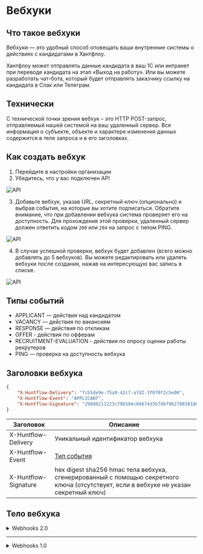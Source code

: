 # Вебхуки

## Что такое вебхуки
Вебхуки — это удобный способ оповещать ваши внутренние системы о действиях с кандидатами в Хантфлоу.

Хантфлоу может отправлять данные кандидата в ваш 1С или интранет при переводе кандидата на этап «Выход на работу». Или вы можете разработать чат-бота, который будет отправлять заказчику ссылку на кандидата в Слак или Телеграм.

## Технически
С технической точки зрения вебхук – это HTTP POST-запрос, отправляемый нашей системой на ваш удаленный сервер. Вся информация о субъекте, объекте и характере изменения данных содержится в теле запроса и в его заголовках.

## Как создать вебхук
1. Перейдите в настройки организации
2. Убедитесь, что у вас подключен API

![API](img/screenshot_01.png)

3. Добавьте вебхук, указав URL, секретный ключ (опционально) и выбрав события,
на которые вы хотите подписаться. Обратите внимание, что при добавлении вебхука
система проверяет его на доступность. Для прохождения этой проверки, удаленный
сервер должен ответить кодом `200` или `204` на запрос с типом PING.

![API](img/screenshot_02.png)

4. В случае успешной проверки, вебхук будет добавлен (всего можно добавлять до 5 вебхуков).
Вы можете редактировать или удалять вебхуки после создания, нажав на интересующую
вас запись в списке.

![API](img/screenshot_03.png)


<a name="event-types"></a>

## Типы событий
 - APPLICANT — действия над кандидатом
 - VACANCY — действия по вакансиям
 - RESPONSE — действия по откликам
 - OFFER - действия по офферам
 - RECRUITMENT-EVALUATION - действия по опросу оценки работы рекрутеров
 - PING — проверка на доступность вебхука


## Заголовки вебхука
 ```json
 {
     "X-Huntflow-Delivery": "fcb5de9e-75a9-42c7-a7d2-3f070f2c5e00",
     "X-Huntflow-Event": "APPLICANT",
     "X-Huntflow-Signature": "298d0211223cf9b504c04674d3b7dbf9627803818098fdf3cec6f50cabb15b76"
 }
 ```

 | Заголовок | Описание |
 | --------- | -------- |
 | X-Huntflow-Delivery | Уникальный идентификатор вебхука |
 | X-Huntflow-Event | [Тип события](#event-types) |
 | X-Huntflow-Signature | hex digest sha256 hmac тела вебхука, сгенерированный с помощью секретного ключа (отсутствует, если в вебхуке не указан секретный ключ) |


## Тело вебхука


<details>
<summary>Webhooks 2.0</summary>
 
Основное изменение данной версии заключается в том, что вебхуки приходят не только при возникновении событий, но и их изменении. Например, при создании встречи в календаре будет отправлен вебхук с информацией о встрече. Однако, если время в событии изменится, то в версии 1.0 событие об изменении не будет отправлено (в отличие от версии 2.0).
 
### Основные поля в теле вебхука

 - `changes` — Содержит список измененных полей и их предыдущие значения. На текущий момент функционал реализован для вебхуков типа `APPLICANT`. Внешняя система должна учитывать, что изменения могут приходить и по другим типам вебхуков.

 - `event` – Основная информация о событии. Подробно описана ниже для каждого типа вебхуков.

 - `meta` – Общая информация о вебхуке:

     - `account` – Объект с данными об организации

         - `id` (тип `number`) – идентификатор организации

         - `name` (тип `str`) – название организации

         - `nick` (тип `str`) – псевдоним организации

     - `author` – Объект с данными об авторе действия

         - `id` (тип `number`) – идентификатор автора

         - `email` (тип `str`) – почта автора

         - `name` (тип `str`) – имя автора

         - `meta` (тип `object`) – дополнительные данные автора
 
     - `event_id` (тип `str`) - уникальный идентификатор события (вебхука)
 
     - `event_type` (тип `str`) – тип события, вызвавший отправку вебхука

     - `retry` (тип `number`) – количество повторных попыток отправки вебхука. На данный момент всегда `0` (переотправка вебхуков не производится, но планируется к реализации).

     - `version` (тип `str`) – версия схемы вебхука (например, `2.0`)

     - `webhook_action` (тип `str`) – тип действия, вызвавшего вебхук (добавление – `ADD`, изменение – `EDIT`, удаление – `DELETE`). `EDIT`, на данный момент, используется только в вебхуках типа `APPLICANT`.
 
### Пример

Представим, что мы настроили вебхук на тип событий `APPLICANT`. 
Пользователь пишет комментарий по кандидату и в результате приходит вебхук:

```json
{
  "changes": {},
  "event": {
    "applicant_log": {
      "id": 860,
      "type": "COMMENT",
      "comment": "Хороший кандидат",
      ...      
    },
    "applicant": {
      ...
    }
  },
  "meta": {
    "event_id": "15", 
    "event_type": "APPLICANT",    
    "version": "2.0",
    "retry": 0,
    "webhook_action": "ADD",
    ...
  }
}
``` 

Была создана новая сущность (запись по кандидату c идентификатором `860`), поэтому `webhook_action` равен `ADD`.

Теперь пользователь решил отредактировать комментарий, что вызовет следующий вебхук:

```json
{
  "changes": {
    "applicant_log": {
      "comment": {
        "from": "Хороший кандидат"
      }
    }
  },
  "event": {
    "applicant_log": {
      "id": 860,
      "type": "COMMENT",
      "comment": "Хороший кандидат, нужно звать на собеседование",
      ...
    },
    "applicant": {
      ...
    }
  },
  "meta": {
    "event_id": "16", 
    "event_type": "APPLICANT",    
    "version": "2.0",
    "retry": 0,
    "webhook_action": "EDIT",
    ...
  }
}
```

Была изменена сущность (запись по кандидату c идентификатором `860`), поэтому `webhook_action` равен `EDIT`, а в `changes` описано какие поля изменились и их предыдущие значения.

Далее пользователь передумал и решил удалить свой комментарий, что вызовет следующий вебхук:

```json
{
  "changes": {},
  "event": {
    "applicant_log": {
      "id": 860,
      "type": "COMMENT",      
      "comment": "Хороший кандидат, нужно звать на собеседование",
      ...
    },
    "applicant": {
      ...
    }
  },
  "meta": {
    "event_id": "17", 
    "event_type": "APPLICANT",    
    "version": "2.0",
    "retry": 0,
    "webhook_action": "DELETE",
    ...
  }
}
```

Сущность (комментарий по кандидату с идентификатором `860`) была удалена, поэтому `webhook_action` равен `DELETE`.
 
 
### Типы событий
  
<details>
 
<summary>APPLICANT</summary>
 
 ```json
 {
   "changes": {},
   "event": {
     "applicant": {
       "birthday": null,
       "company": null,
       "email": null,
       "first_name": "test_name",
       "last_name": "test",
       "middle_name": null,
       "money": null,
       "pd_agreement": null,
       "phone": null,
       "photo": null,
       "position": null,
       "questionary": "2021-10-05T10:49:22+03:00",
       "skype": null,
       "social": [
         {
           "id": 1,
           "social_type": "TELEGRAM",
           "value": "some_tg",
           "verification_date": null,
           "verified": false
         }
       ],
       "values": {
         "_reason": {
           "reason": "Замена",
           "reason_replacement": "sdG345"
         },
         "category": {
           "foreign": "2",
           "id": 3219,
           "meta": {
             "show": true
           },
           "name": "Руководитель"
         },
         "category_1": "sdgsg",
         "category_2": "sdgsdg",
         "category_3": "sdgsdg",
         "multi": [
           {
             "foreign": "3",
             "id": 3220,
             "meta": {
               "show": false
             },
             "name": "Специалист"
           },
           {
             "foreign": "4",
             "id": 3221,
             "meta": {
               "show": false
             },
             "name": "Рабочий персонал"
           }
         ],
         "multi_1": "dfgsd",
         "multi_2": "sdfgsdfg",
         "multi_3": "dsfgii"
       }
     },
     "applicant_log": {
       "calendar_event": {
         "all_day": false,
         "attendees": [
           {
             "contact_id": 1,
             "displayName": "tst_name",
             "email": "tst@example.com",
             "member": 13,
             "name": "tst_name",
             "order": 1,
             "resource": false,
             "responseStatus": "needsAction"
           }
         ],
         "created": "2021-10-05T06:00:21+03:00",
         "creator": {
           "displayName": null,
           "email": "tst@example.com",
           "self": true
         },
         "description": "fgd",
         "end": "2021-10-05T13:00:19+03:00",
         "etag": "1633413621888",
         "event_type": "interview",
         "foreign": "20211005T060021_HF_12_9_true",
         "id": 2,
         "interview_type": 45,
         "location": null,
         "name": "Интервью: test test_name – fdg",
         "recurrence": [],
         "reminders": [
           {
             "method": "popup",
             "minutes": 15
           }
         ],
         "start": "2021-10-05T12:00:19+03:00",
         "state": "SENT",
         "status": "confirmed",
         "timezone": "Europe/Moscow",
         "transparency": "busy",
         "conference": {
           "id": 67,
           "topic": "Interview: Иванов Иван – Тестировщик",
           "auth_type": "ZOOM",
           "created": "2021-12-23T15:52:59+03:00",
           "changed": "2021-12-23T15:53:04+03:00",
           "start_time": "2021-12-23T16:00:55+03:00",
           "end_time": "2021-12-23T17:00:55+03:00",
           "timezone": "Europe/Moscow",
           "link": "https://zoom.us/j/123456789?pwd=VmtRL3qwedfqwedffqsdfqwefr",
           "access_code": "Hdeees6e",
           "state": "waiting",
           "foreign": "123456789"
         }
       },
       "comment": null,
       "created": "2021-10-05T11:00:21+03:00",
       "employment_date": "2021-10-05",
       "files": [],
       "id": 37,
       "rejection_reason": null,
       "removed": null,
       "source": null,
       "status": null,
       "survey_answer_of_type_a": null,
       "type": "COMMENT",
       "vacancy": {
         "account_division": null,
         "account_region": null,
         "applicants_to_hire": 1,
         "company": "jkl",
         "created": "2021-10-05",
         "deadline": null,
         "fill_quotas": [
           {
             "applicants_to_hire": 1,
             "closed": null,
             "created": "2021-10-05 10:49:22",
             "deadline": null,
             "id": 9,
             "vacancy_request": null
           }
         ],
         "frame_id": 9,
         "hidden": false,
         "id": 9,
         "money": "325",
         "multiple": false,
         "parent": null,
         "position": "fdg",
         "priority": 0,
         "state": "OPEN",
         "values": {}
       },
       "vacancy_group_action": null
     },
     "applicant_tags": [
       {
         "id": 1,
         "name": "Blacklist",
         "color": "000000"
       }
     ]
   },
   "meta": {
     "account": {
       "id": 14,
       "name": "tst",
       "nick": "tsthr"
     },
     "author": {
       "email": "tst@example.com",
       "meta": {},
       "id": 13,
       "name": "tst_name"
     },
     "event_type": "APPLICANT",
     "payload_id": 8,
     "retry": 0,
     "version": "2.0",
     "webhook_action": "ADD"
   }
 }
 ```
 
 
 #### Кандидат (applicant)
 
| Имя | Тип | Описание |
| --- | -------- | --------- |
| id | number | Идентификатор кандидата |
| birthday | datetime | Дата рождения |
| company | number | Последняя компания, в которой работал кандидат |
| email|string|Электронная почта|
| first_name|string|Имя|
| last_name|string|Фамилия|
| middle_name|string|Отчество|
| money|string|Желаемая зарплата|
| pd_agreement|object|Соглашение об обработке персональных данных|
| phone|string|Контактный телефон|
| photo|object|Фотография кандидата|
| questionary|datetime|Дата заполнения\изменения дополнительной информации|
| skype|string|Ник в скайпе|
| social|object|Социальные сети кандидата|
| values|object|Дополнительные поля кандидата|
 
 #### Соглашение об обработке персональных данных (applicant.pd_agreement)
 
| Имя | Тип|Описание|
| --- | -------- | --------- |
| state|string|Согласие\несогласие кандидата|
| decision_date|datetime|Дата ответа|
 
 #### Фото (applicant.photo)
 
| Имя |Тип|Описание|
| --- | -------- | --------- |
|id|number|Идентификатор файла|
|content_type|string|MIME тип|
|name|string|Имя файла|
|url|string|Ссылка на фотографию кандидата|

 #### Социальные сети (applicant.social)
 
|Имя|Тип|Описание|
| --- | -------- | --------- |
|id|number|Идентификатор|
|social_type|string|Тип социальной сети|
|verification_date|datetime|Дата последней верификации|
|verified|bool|Аккаунт верифицирован (существует)|
 
 #### Список меток/тегов кандидата (applicant_tags)
 
| Имя | Тип | Описание |
| --- | -------- | --------- |
| id | number | Идентификатор метки |
| name | string | Название метки |
| color | string | Цвет метки |
 
 #### Лог кандидата (applicant_log)
 
|Имя|Тип|Описание|
| --- | -------- | --------- |
|id|number|Идентификатор лога|
|type|string|Тип лога|
|calendar_event|object|Встреча в календаре|
|comment|string|Комментарий|
|created|datetime|Дата создания лога|
|employment_date|date|Дата найма|
|files|list[objects]|Cписок файлов, прикрепленных к логу|
|status|object|Статус кандидата на вакансии|
|rejection_reason|object|Причина отказа|
|removed|datetime|Дата удаления записи|
|source|string|Источник кадидата|
|survey_answer_of_type_a|object|Форма оценки кандидата по вакансии|
|vacancy|object|Данные вакансии. см. вебхук VACANCY|
 
 #### Файл (applicant_log.files[file])
 
|Имя|Тип|Описание|
|--------|--------|--------|
|id|number|Идентификатор файла|
|content_type|string|MIME тип|
|name|string|Имя файла|
|url|string|Ссылка на файл кандидата|
 
 #### Форма оценки кандидата по вакансии (applicant_log.survey_answer_of_type_a)
 
 |Имя|Тип|Описание|
|--------|--------|--------|
|id|number|Идентификатор записи|
|respondent|object|Респондент|
|survey|object|Опрос|
|created|datetime|Дата создания опросника|
|upadted|datetime|Дата изменения опросника|
|values|object|Результаты опроса (имя поля - ответ)|
 
 #### Респондент (applicant_log.survey_answer_of_type_a.respondent)
 
 |Имя|Тип|Описание|
|--------|--------|--------|
|account_id|number|Идентификатор аккаунта|
|custom_id|number|name|
|string|Имя респондента|email|
|string|Почта респондента|
 
 #### Опрос (applicant_log.survey_answer_of_type_a.survey)
 
 |Имя|Тип|Описание|
|--------|--------|--------|
|id|number|Идентификатор опроса|
|name|string|Название формы опроса|
|type|string|Тип опроса (type_a \ type_r)|
|created|datetime|Дата создания опроса|
|updated|datetime|Дата изменения опроса|
|active|bool|Активен ли опрос|
 
 #### Причина отказа (applicant_log.rejection_reason)
 
 |Имя|Тип|Описание|
|--------|--------|--------|
|id|number|Идентификатор записи|
|name|string|Причина отказа|
 
 #### Статус (applicant_log.status)
 
 |Имя|Тип|Описание|
|--------|--------|--------|
|id|number|Идентификатор записи|
|name|string|Статус|
 
 #### Назначенная встреча в календаре (applicant_log.calendar_event)
 |Имя|Тип|Описание|
|--------|--------|--------|
|id|number|Идентификатор события|
|name|string|Название события|
|description|string|Описание события|
|status|string|Статус события|
|event_type|string|Тип события|
|start|datetime|Дата и время начала события|
|end|datetime|Дата и время окончания события|
|timezone|string|Название часового пояса события|
|attendees|list|Участники события|
|created|datetime|Дата и время создания события|
|creator.displayName|string|Имя создателя события|
|creator.email|string|Email создателя события|
|creator.self|boolean|Флаг указывающий на то, что вы создатель события|
|reminders|list|Список напоминаний|
|reminders.method|string|Способ напоминания|
|reminders.minutes|number|За сколько минут до начала события сработает напоминание|
|all_day|boolean|Флаг указывающий на то, что событие запланировано на весь день|
|foreign|string|Внешний уникальный идентификатор события|
|recurrence|list|Список повторений RFC 5545|
|etag|string|ETag события|
|location|string|Географическое местоположение события|
|transparency|string||
|conference|object|Конференция в Zoom|
 
#### Участники встречи, назначенной в календаре (applicant_log.calendar_event.attendees) 
 
 |Имя|Тип|Описание|
|--------|--------|--------|
|displayName|string|Имя участника события|
|email|string|Email участника события|
|responseStatus|string|Статус участника события|
|contact_id|number|member|
|number|order|number|
|resource|bool||

 #### Конференция в календаре (applicant_log.calendar_event.conference)
 |Имя|Тип|Описание|
|--------|--------|--------|
|id|number|Идентификатор конференции|
|topic|string|Название конференции|
|auth_type|string|Тип авторизации|
|state|string|Статус конференции|
|start_time|datetime|Дата и время начала конференции|
|end_time|datetime|Дата и время окончания конференции|
|timezone|string|Название часового пояса|
|created|datetime|Дата и время создания конференции|
|changed|datetime|Дата и время изменения конференции|
|foreign|string|Внешний уникальный идентификатор конференции|
|link|string|Ссылка на конференцию|
|access_code|string|Код доступа|
 
<a name="action-types"></a>

##### Типы действий над кандидатом

| Тип | Описание |
| --- | -------- |
| ADD | Добавление кандидата в базу |
| VACANCY-ADD | Добавление кандидата на вакансию |
| STATUS | Изменение этапа подбора кандидата |
| COMMENT | Комментарий по кандидату |
| REMOVED | Кандидат удален |
| DOUBLE | Объединение дубликатов |
| AGREEMENT | Действие с согласием на хранение Персональных Данных |

<a name="event-status"></a>

##### Статусы событий календаря

| Тип | Описание |
| --- | -------- |
| confirmed | Подтверждение
| tentative | Предварительное подтверждение
| cancelled | Отказ
| needsAction | Без ответа

<a name="event-type"></a>

##### Типы событий календаря

| Тип | Описание |
| --- | -------- |
| interview | Интервью
| other | Другое

<a name="event-reminder-method"></a>

##### Способы напоминаний

| Тип | Описание |
| --- | -------- |
| popup | Всплывающее окно
| email | На адрес электронной почты

<a name="event-transparency"></a>

##### Типы доступности

| Тип | Описание |
| --- | -------- |
| busy | Занят
| free | Свободен


<a name="pd-agreement-state"></a>

##### Состояния согласия на хранение Персональных Данных

| Тип | Описание |
| --- | -------- |
| not_sent | запрос не отправлялся
| sent | запрос отправлен, но ответ не получен
| accepted | получено согласие на хранение
| declined | получен отказ на хранение

</details>

<details>
<summary>VACANCY</summary>
 
 ```json
{
    "changes": {},
    "event": {
        "vacancy": {
            "account_division": null,
            "account_region": null,
            "applicants_to_hire": 1,
            "body": null,
            "company": "jkl",
            "conditions": null,
            "created": "2021-10-05",
            "deadline": null,
            "fill_quotas": [
                {
                    "applicants_to_hire": 1,
                    "closed": null,
                    "created": "2021-10-05T10:49:22+03:00",
                    "deadline": null,
                    "id": 9,
                    "vacancy_request": null
                }
            ],
            "frame_id": 9,
            "hidden": false,
            "id": 9,
            "money": "325",
            "multiple": false,
            "parent": null,
            "position": "fdg",
            "priority": 0,
            "requirements": null,
            "state": "OPEN",
            "values": {}
        },
        "vacancy_log": {
            "created": "2021-10-05T10:49:22+03:00",
            "id": 27,
            "state": "JOIN"
        }
    },
    "meta": {
        "account": {
            "id": 14,
            "name": "tst",
            "nick": "tsthr"
        },
        "author": {
            "id": 13,
            "name": "tst_name",
            "email": "tst@example.com",
            "meta": {}
        },
        "event_type": "VACANCY",
        "retry": 0,
        "version": "2.0",
        "webhook_action": "ADD"
    }
}
 ```
 
 #### Лог вакансии (vacancy_log)
 
| Имя | Тип | Описание |
| --- | -------- | --------- |
| id | number | Идентификатор действия |
| created | datetime | Дата и время создания события |
| type | string | Тип действия |
  
 #### Вакансия (vacancy)
 
| Имя | Тип | Описание |
| --- | -------- | --------- |
| id | number | Идентификатор вакансии |
| position | string | Название вакансии (должности) |
| company | string | Отдел, подразделение (null, если подключены подразделения) |
| money | string | Зарплата |
| state | number | Статус вакансии |
| hidden | bool | Скрыта ли вакансия от коллег |
| priority | number | Приоритет вакансии (может быть или 0 (обычный), или 1 (высокий)) |
| deadline | date | Дата дедлайна по вакансии |
| account_division | object | Подразделение (если подразделения подключены) |
| account_region | object | Регион |
| body | string | Обязанности в формате HTML |
| requirements | string | Требования в формате HTML |
| conditions | string | Условия в формате HTML |
| created | datetime | Дата и время создания вакансии |
| values | object | Дополнительные поля вакансии |
| frame_id | number | Идентификатор текущего фрейма вакансии |
| fill_quotas | list | Список квот вакансии |
| applicants_to_hire | number | Количество кандидатов к найму |
 
  #### Подразделения (vacancy.account_division)
 
| Имя | Тип | Описание |
| --- | -------- | --------- |
| id | number | Идентификатор подразделения |
| name | string | Название подразделения |
 
   #### Регион (vacancy.account_region)
 
| Имя | Тип | Описание |
| --- | -------- | --------- |
| id | number | Идентификатор региона |
| name | string | Название региона |
   
  #### Квоты (vacancy.fill_quotas)
 
| Имя | Тип | Описание |
| --- | -------- | --------- |
| id | number | Идентификатор квоты |
| applicants_to_hire | number | Количество кандидатов к найму |
| created | datetime | Дата создания квоты |
| closed | datetime | Дата закрытия квоты |
| deadline | date | Дата дедлайна квоты |
| vacancy_request | number | Идентификатор запроса на создание вакансии |
 
 
   #### Типы действий по вакансиям 
 
| Тип  | Описание |
| ---  | --------- |
| CREATED  | Вакансия создана |
| OPEN  | Вакансия открыта / переоткрыта |
| CLOSED  | Вакансия закрыта |
| HOLD  | Работа по вакансии приостановлена |
| RESUME  | Работа по вакансии возобновлена (после приостановки) |
| EDIT  | Вакансия отредактирована |
| JOIN  | Пользователь присоединился к работе по вакансии (к событию будет добавлено поле user) |
| LEAVE  | Пользователь перестал работать по вакансии (к событию будет добавлено поле user) |
 </details>
 
 <details>
  <summary> VACANCY_REQUEST </summary>
  
  ```json
{
    "changes": {},
    "event": {
        "vacancy_request": {
            "account_vacancy_request": 16,
            "created": "2021-10-05T10:50:16+03:00",
            "id": 6,
            "position": "ret",
            "values": {
                "body": "<p>body</p>",
                "comment": "comment",
                "company": "test_company",
                "money": "3000000000",
                "position": "test_position",
                "requirements": "<p>test_requirements</p>"
            }
        },
        "vacancy_request_log": {
            "action": "CREATE",
            "created": "2021-10-05T10:50:16+03:00",
            "id": 6
        }
    },
    "meta": {
        "account": {
            "id": 14,
            "name": "tst",
            "nick": "tsthr"
        },
        "author": {
            "id": 13,
            "name": "tst_name"
        },
        "event_type": "VACANCY-REQUEST",
        "retry": 0,
        "version": "2.0",
        "webhook_action": "ADD"
    }
}
  ```
  
  #### Заявка на вакансию (vacancy_request)
  
|Имя|Тип|Описание|
|--------|--------|--------|
|id|number|Идентификатор заявки|
|position|string|Название вакансии|
|created|datetime|Дата создания заявки|
|account_vacancy_request|number||
|values|object|Поля заявки|
  
  #### Лог заявки на вакансию (vacancy_request_log)
  
  |Имя|Тип|Описание|
|--------|--------|--------|
|action|string|Действие|
|created|datetime|Дата создания лога|
|id|number|Идентификатор записи|
  
  </details>
 
  
 <details>
  <summary> RESPONSE </summary>
  
  ```json
{
    "changes": {},
    "event": {
        "applicant_external_response": {
            "created": "2021-10-05T11:37:30+03:00",
            "data": {
                "body": "lorem ipsum body for 23"
            },
            "foreign": "external-9-23",
            "id": 179,
            "resume": null,
            "state": null,
            "updated": "2018-12-20T23:00:00+03:00"
        },
        "vacancy_external": {
            "account_vacancy_external": {
                "account_source": {
                    "foreign": null,
                    "id": 361,
                    "name": "mocked",
                    "type": "user"
                },
                "auth_type": "NATIVE",
                "id": 73,
                "name": "Mocked Site"
            },
            "created": "2021-10-05T11:37:25+03:00",
            "data": "comment",
            "foreign": "1633415845",
            "id": 9,
            "state": "PUBLISHED",
            "vacancy": {
                "account_division": null,
                "account_region": null,
                "applicants_to_hire": 1,
                "company": "company",
                "created": "2021-10-05",
                "deadline": null,
                "fill_quotas": [
                    {
                        "applicants_to_hire": 1,
                        "closed": null,
                        "created": "2021-10-05 10:23:10",
                        "deadline": null,
                        "id": 6,
                        "vacancy_request": null
                    }
                ],
                "frame_id": 6,
                "hidden": false,
                "id": 6,
                "money": null,
                "multiple": false,
                "parent": null,
                "position": "test_position",
                "priority": 0,
                "state": "OPEN",
                "values": {}
            }
        }
    },
    "meta": {
        "account": {
            "id": 14,
            "name": "tst",
            "nick": "tsthr"
        },
        "event_type": "RESPONSE",
        "retry": 0,
        "version": "2.0",
        "webhook_action": "ADD"
    }
}
  ```
  
  #### Отклик на вакансию с внешнего карьерного сайта (applicant_external_response)
  
  |Имя|Тип|Описание|
|--------|--------|--------|
|id|number|Идентификатор отклика|
|foreign|string|Внешний идентификатор отклика|
|resume|object|Резюме кандидата|
|state|string|Состояние отклика|
|created|datetime|Дата создания отклика|
|updated|datetime|Дата обновления отклика|
  
  #### Вакансия на внешнем карьерном сайте (vacancy_external)
  
  |Имя|Тип|Описание|
|--------|--------|--------|
|id|number|Идентификатор внешней вакансии|
|foreign|string|Внешний идентификатор вакансии|
|data|string||
|account_vacancy_external|object||
|state|string|Состояние вакансии|
|vacancy|object|см. вебхук VACANCY|
  
  #### Настройки вакансии на внешнем сайте (vacancy_external.account_vacancy_external)
  
  |Имя|Тип|Описание|
|--------|--------|--------|
|auth_type|string|Тип авторизации|
|id|number|Идентификатор записи|
|name|string|Текстовое название|
|account_source|object|Описание источника|
  
  #### Источник на внешнем сайте (vacancy_external.account_vacancy_external.account_source)
  
  |Имя|Тип|Описание|
|--------|--------|--------|
|foreign|string|Внешний идентификатор источника|
|id|number|Идентификатор записи|
|name|string|Имя источника|
|type|tring|Тип источника (системный\пользовательский)|
  
  </details>
 
   
 <details>
  <summary> OFFER </summary>
  
  ```json
  {
      "changes": {},
      "event": {
          "applicant": {
              "birthday": null,
              "company": null,
              "email": null,
              "first_name": "test_first",
              "id": 10,
              "last_name": "test_last",
              "middle_name": "test_middle",
              "money": null,
              "pd_agreement": null,
              "phone": null,
              "photo": null,
              "position": null,
              "questionary": null,
              "skype": null,
              "social": [],
              "values": {}
          },
          "applicant_offer": {
              "account_applicant_offer_log": {
                  "id": 1,
                  "type": "ADD"
              },
              "applicant_offer_id": 12,
              "created": "2021-10-26T14:12:50+03:00",
              "id": 1,
              "values": {
                  "offer_text": "<p>new_offer</p>",
                  "position_name": "ghfgdh",
                  "whom_date": "26.10.2021",
                  "whom_name": "test_last test_first test_middle"
              }
          },
          "vacancy": {
              "account_division": null,
              "account_region": null,
              "applicants_to_hire": 1,
              "body": null,
              "company": null,
              "conditions": null,
              "created": "2021-10-26",
              "deadline": null,
              "fill_quotas": [
                  {
                      "applicants_to_hire": 1,
                      "closed": null,
                      "created": "2021-10-26 14:12:16",
                      "deadline": null,
                      "id": 4,
                      "vacancy_request": null
                  }
              ],
              "frame_id": 4,
              "hidden": false,
              "id": 4,
              "money": null,
              "multiple": false,
              "parent": null,
              "position": "test_posititon",
              "priority": 0,
              "requirements": null,
              "state": "OPEN",
              "values": {}
          }
      },
      "meta": {
          "account": {
              "id": 14,
              "name": "tst",
              "nick": "tsthr"
          },
          "author": {
              "email": "tst@example.com",
              "id": 13,
              "meta": {},
              "name": "tst_name"
          },
          "event_type": "OFFER",
          "retry": 0,
          "version": "2.0",
          "webhook_action": "ADD"
      }
  }

```
  
  #### Предложение(applicant_offer)
  
  |Имя|Тип|Описание|
|--------|--------|--------|
|account_applicant_offer_log|object|Лог предложения|
|applicant_offer_id|number|Идентификатор аккаунт предложения|
|created|datetime|Дата создания|
|id|number|Идентификатор предложения|
|values|object|Дополнительные поля предложения|
  
  #### Лог предложения о работе (applicant_offer.account_applicant_offer_log)
  
  |Имя|Тип|Описание|
 |--------|--------|--------|
 |id|number|Иденитфикатор лога|
 |type|string|Тип лога|
  
  </details>


 <details>
  <summary> RECRUITMENT-EVALUATION </summary>
  
  ```json
  {
    "changes": {},
    "event": {
      "recruitment_evaluation": {
        "id": 1,
        "account_survey": {
          "id": 15,
          "name": "Оценка найма",
          "schema": {
            "type": "object",
            "required": [
              "stars",
              "comment"
            ],
            "properties": {
              "stars": {
                "type": "number",
                "title": "Общее впечатление о подборе",
                "maximum": 10,
                "minimum": 1
              },
              "comment": {
                "type": "string",
                "title": "Комментарий",
                "minLength": 3,
                "isNotEmpty": true
              }
            },
            "additionalProperties": false
          }
        },
        "survey_answer_requests": [
          {
            "id": 1,
            "respondent": {
              "id": 1,
              "account_id": 1,
              "custom_id": null,
              "name": "test@example.com",
              "email": "test@example.com"
            },
            "created": "2022-05-19T14:15:37+03:00",
            "state": "SENT"
          }
        ],
        "survey_answer": {
          "id": 1,
          "respondent": {
            "id": 1,
            "account_id": 1,
            "custom_id": null,
            "name": "test@example.com",
            "email": "test@example.com"
          },
          "data": {
            "comment": "Отличная работа! "
          },
          "created": "2022-05-19T14:16:23+03:00",
          "updated": "2022-05-19T14:16:23+03:00"
        },
        "stars": 10,
        "applicant": {
          "id": 236,
          "photo": null,
          "first_name": "test_name",
          "last_name": "test",
          "middle_name": null,
          "birthday": null,
          "position": null,
          "company": null,
          "money": null,
          "phone": null,
          "email": null,
          "skype": null,
          "questionary": null,
          "values": {},
          "social": [
            {
              "id": 1,
              "social_type": "TELEGRAM",
              "value": "some_tg",
              "verification_date": null,
              "verified": false
            }
          ],
          "pd_agreement": null
        },
        "vacancy": {
          "id": 10,
          "applicants_to_hire": 1,
          "position": "QA",
          "company": null,
          "money": "1",
          "state": "OPEN",
          "hidden": false,
          "priority": 0,
          "deadline": null,
          "account_division": {
            "id": 2,
            "name": "Отдел контроля качества"
          },
          "account_region": {
            "id": 4,
            "name": "name"
          },
          "created": "2022-05-19",
          "multiple": false,
          "parent": null,
          "values": {
            "reason": "Новая позиция",
            "category": {
              "id": 1,
              "name": "Специалист",
              "foreign": "Специалист",
              "meta": {
                "deadline": 35
              }
            }
          },
          "fill_quotas": [
            {
              "id": 1,
              "applicants_to_hire": 1,
              "deadline": "2022-05-19",
              "vacancy_request": 9,
              "created": "2022-05-19T14:15:14+03:00",
              "closed": "2022-05-19T14:15:37+03:00"
            }
          ],
          "frame_id": 1
        }
      }
    },
    "meta": {
      "account": {
        "id": 11,
        "name": "Huntflow",
        "nick": "huntflow"
      },
      "author": {
        "id": 1,
        "email": "test@example.com",
        "name": "test@example.com",
        "meta": null
      },
      "event_type": "RECRUITMENT-EVALUATION",
      "version": "2.0",
      "retry": 0,
      "webhook_action": "ADD",
      "event_id": "3"
    }
  }

```

  #### Оценка найма (recruitment_evaluation)
  
  | Имя                    | Тип          | Описание                     |
|------------------------|--------------|------------------------------|
| id                     | number       | Идентификатор оценки найма   |
| account_survey         | object       | Опрос оценки найма           |
| survey_answer_requests | list[object] | Список запросов оценки найма |
| survey_answer          | object       | Ответ на запрос оценки найма |
| stars                  | number       | Уровень оценки               |
| applicant              | object       | см. вебхук APPLICANT         |
| vacancy                | object       | см. вебхук VACANCY           |
| created                | datetime     | Дата создания                |
  
  #### Опрос оценки найма (recruitment_evaluation.account_survey)
  
  | Имя                         | Тип          | Описание                          |
|-----------------------------|--------------|-----------------------------------|
| id                          | number       | Идентификатор опроса оценки найма |
| name                        | string       | Название опроса оценки найма      |
| schema                      | object       | Схема опроса оценки найма         |
| schema.required             | list[string] | Обязательные поля         |
| schema.properties           | object       | Описание полей схемы      |
| schema.additionalProperties | bool         | Дополнительные поля схемы |

  #### Запрос оценки найма (recruitment_evaluation.survey_answer_requests)
  
  | Имя        | Тип      | Описание                           |
|------------|----------|------------------------------------|
| id         | number   | Идентификатор запроса оценки найма |
| respondent | object   | Респондент                         |
| state      | string   | Состояние запроса оценки найма     |
| created    | datetime | Дата создания                      |

  #### Ответ на запрос оценки найма (recruitment_evaluation.survey_answer)
  
  | Имя          | Тип      | Описание                                    |
|--------------|----------|---------------------------------------------|
| id           | number   | Идентификатор ответа на запрос оценки найма |
| respondent   | object   | Респондент                                  |
| data.comment | string   | Комментарий                                 |
| created      | datetime | Дата создания                               |
| updated      | datetime | Дата обновления                             |

  #### Респондент (recruitment_evaluation.survey_answer_requests.respondent, recruitment_evaluation.survey_answer_requests.respondent)
  
  | Имя        | Тип      | Описание                                              |
|------------|----------|-------------------------------------------------------|
| id         | number   | Идентификатор респондента                             |
| account_id | number   | Идентификатор аккаунта респондента в Хантфлоу         |
| custom_id  | number   | Идентификатор аккаунта респондента во внешней системе |
| name       | string   | Имя респондента                                       |
| email      | string   | Email респондента                                     |

<a name="action-types"></a>

##### Состояния запроса оценки найма

| Тип      | Описание      |
|----------|---------------|
| SENT     | Отправлено    |
| NOT_SENT | Не отправлено |
| FAILED   | Неудача       |
  
  </details>
</details>

---

<details>
<summary>Webhooks 1.0</summary>

Данная версия вебхуков является устаревшей и ее поддержка закончится **1 июня 2022 года**.
Все новые вебхуки создаются с версией 2.0.
 
 ### Типы событий
<details>
<summary>APPLICANT</summary>

```json
{
    "event": {
        "id": 1,
        "type": "COMMENT",
        "applicant": {
                "id": 1,
                "first_name": "Иванов",
                "last_name": "Иван",
                "middle_name": "Иванович",
                "birthday": "1970-01-01",
                "photo": {
                    "id": 1307833,
                    "content_type": "image/png",
                    "name": "477233672.png",
                    "url": "https://store.huntflow.ru/uploads/named/4/8/5/485cc4914d214065784507b1275fc143.png/477233672.png?s=7hq2usgld1uqC9k5-AcwkA&e=1504005423"
                }
            },
        "vacancy": {
            "id": 1,
            "position": "Manufacturing Engineer",
            "company": "Tesla",
            "money": "$100k",
            "state": "OPEN",
            "hidden": false,
            "priority": 1,
            "deadline": null,
            "account_division": {
                "id": 1,
                "name": "name"
            },
            "account_region": {
                "id": 1,
                "name": "name"
            },
            "created": "2017-06-22T18:16:27+03:00"
        },
        "status": {
            "id": 3,
            "name": "Declined"
        },
        "rejection_reason": {
            "id": 4,
            "name": "Does not meet the qualifications"
        },
        "comment": null,
        "calendar_event": {
            "status": "confirmed",
            "attendees": [
                {
                    "displayName": "Zach Braff",
                    "responseStatus": "needsAction",
                    "email": "za@za.za"
                }
            ],
            "end": "2018-06-29T12:00:00+03:00",
            "event_type": "interview",
            "created": "2018-06-29T10:31:57+03:00",
            "description": "Ссылка на кандидата: http://127.0.0.1:8400/my/zazzaza#vacancy/48594/filter/workon/id/8224\n\n***\n\n",
            "creator": {"self": true, "displayName": "Zach Braff", "email": "za@za.za"},
            "reminders": [{"minutes": 15, "method": "popup"}],
            "all_day": false,
            "foreign": "20180629T103157_HF_8224_48594_true_165",
            "recurrence": [],
            "start": "2018-06-29T11:00:00+03:00",
            "etag": "1530258908289",
            "location": null,
            "transparency": "busy",
            "timezone": "Europe/Moscow",
            "name": "Интервью: Кораллов Михаил – Менеджер по продажам"
        },
        "created": "2017-08-22T18:16:27+03:00"
    },
    "agreement": {
        "state": "not_sent",
        "decision_date": null
    },
    "author": {
        "id": 4,
        "name": "Валентин Сергеев",
        "email": "sergeev@example.com"
    },
    "account": {
        "id": 6,
        "name": "San Carlos Recruitment"
    }
}
```

- a.b обозначает объект a с ключом b


|  Имя | Тип | Описание |
| --- | --- | -------- |
| event.id | number | Идентификатор действия |
| event.type | string | [Тип действия](#action-types) |
| event.applicant.id | number | Идентификатор кандидата |
| event.applicant.first_name | string | Имя кандидата |
| event.applicant.last_name | string | Фамилия кандидата |
| event.applicant.middle_name | string | Отчество кандидата |
| event.applicant.birthday | date | Дата рождения кандидата |
| event.applicant.photo.url | string | Ссылка на фотографию кандидата |
| event.vacancy.id | number | Идентификатор вакансии |
| event.vacancy.position | string | Название вакансии (должности) |
| event.vacancy.company | string | Отдел, подразделение (`null`, если подключены подразделения) |
| event.vacancy.money | string | Зарплата |
| event.vacancy.state | string | Статус вакансии |
| event.vacancy.hidden | bool | Скрыта ли вакансия от коллег |
| event.vacancy.priority | number | Приоритет вакансии (может быть или 0 (обычный), или 1 (высокий)) |
| event.vacancy.deadline | date | Дата дедлайна по вакансии |
| event.vacancy.account_division.id | number | Идентификатор подразделения (если подразделения подключены) |
| event.vacancy.account_division.name | string | Название подразделения (если подразделения подключены) |
| event.vacancy.account_region.id | number | Идентификатор региона (если регионы подключены) |
| event.vacancy.account_region.name | string | Название региона (если регионы подключены) |
| event.vacancy.created | datetime | Дата и время создания вакансии |
| event.status.id | number | Идентификатор этапа подбора |
| event.status.name | string | Название этапа подбора |
| event.rejection_reason.id | number | Идентификатор причины отказа |
| event.rejection_reason.name | string | Название причины отказа |
| event.comment | string | Текст комментария |
| event.calendar_event.id | number | Идентификатор события |
| event.calendar_event.name | string | Название события |
| event.calendar_event.description | string | Описание события |
| event.calendar_event.status | string | [Статус события](#event-status) |
| event.calendar_event.event_type | string | [Тип события](#event-type) |
| event.calendar_event.start | datetime | Дата и время начала события |
| event.calendar_event.end | datetime | Дата и время окончания события |
| event.calendar_event.timezone | string | Название часового пояса события |
| event.calendar_event.attendees | list | Участники события |
| event.calendar_event.attendees.displayName | string | Имя участника события |
| event.calendar_event.attendees.email | string | Email участника события |
| event.calendar_event.attendees.responseStatus | string | [Статус участника события](#event-status) |
| event.calendar_event.created | datetime | Дата и время создания события |
| event.calendar_event.creator.displayName | string | Имя создателя события |
| event.calendar_event.creator.email | string | Email создателя события |
| event.calendar_event.creator.self | boolean | Флаг указывающий на то, что вы создатель события |
| event.calendar_event.reminders | list | Список напоминаний |
| event.calendar_event.reminders.method | string | [Способ напоминания](#event-reminder-method) |
| event.calendar_event.reminders.minutes | number | За сколько минут до начала события сработает напоминание |
| event.calendar_event.all_day | boolean | Флаг указывающий на то, что событие запланировано на весь день |
| event.calendar_event.foreign | string | Внешний уникальный идентификатор события |
| event.calendar_event.recurrence | list | Список повторений [RFC 5545](https://tools.ietf.org/html/rfc5545) |
| event.calendar_event.etag | string | ETag события |
| event.calendar_event.location | string | Географическое местоположение события |
| event.calendar_event.transparency | string | [Доступность события](#event-transparency) |
| event.created | datetime	| Дата и время создания события |
| event.agreement.state | string | [Состояние согласия на хранение Персональных Данных](#pd-agreement-state). Возвращается, если включен модуль Персональных Данных |
| event.agreement.decision_date | datetime | Дата принятия решения по хранению Персональных Данных. Возвращается, если включен модуль Персональных Данных |
| author.id | number | Идентификатор автора действия |
| author.name | string | Имя автора действия |
| author.email | string | Email автора действия |
| account.id | number | Идентификатор организации |
| account.name | string | Название организации |

<a name="action-types"></a>

##### Типы действий над кандидатом

| Тип | Описание |
| --- | -------- |
| ADD | Добавление кандидата в базу |
| VACANCY-ADD | Добавление кандидата на вакансию |
| STATUS | Изменение этапа подбора кандидата |
| COMMENT | Комментарий по кандидату |
| REMOVED | Кандидат удален |
| DOUBLE | Объединение дубликатов |
| AGREEMENT | Действие с согласием на хранение Персональных Данных |

<a name="event-status"></a>

##### Статусы событий календаря

| Тип | Описание |
| --- | -------- |
| confirmed | Подтверждение
| tentative | Предварительное подтверждение
| cancelled | Отказ
| needsAction | Без ответа

<a name="event-type"></a>

##### Типы событий календаря

| Тип | Описание |
| --- | -------- |
| interview | Интервью
| other | Другое

<a name="event-reminder-method"></a>

##### Способы напоминаний

| Тип | Описание |
| --- | -------- |
| popup | Всплывающее окно
| email | На адрес электронной почты

<a name="event-transparency"></a>

##### Типы доступности

| Тип | Описание |
| --- | -------- |
| busy | Занят
| free | Свободен


<a name="pd-agreement-state"></a>

##### Состояния согласия на хранение Персональных Данных

| Тип | Описание |
| --- | -------- |
| not_sent | запрос не отправлялся
| sent | запрос отправлен, но ответ не получен
| accepted | получено согласие на хранение
| declined | получен отказ на хранение

</details>
 
<details>
<summary> VACANCY  </summary>

```json
{
    "event": {
        "vacancy": {
            "created": "2017-10-19",
            "money": null,
            "company": null,
            "priority": 0,
            "state": "OPEN",
            "deadline": null,
            "account_division": {
                "id": 1,
                "name": "name"
            },
            "account_region": {
                "id": 1,
                "name": "name"
            },
            "grade": {
                "foreign": "202301",
                "id": 7,
                "name": "1.2"
            },
            "position": "Разработчик интерфейсов",
            "body": "<p>Обязанности</p>",
            "requirements": "<p>Требования</p>",
            "conditions": "<p>Условия</p>",
            "hidden": false,
            "id": 28
        },
        "type": "EDIT",
        "id": 972,
        "created": "2018-01-11T09:54:15+03:00"
    },
    "account": {
          "id": 2,
          "name": "Хантфлоу"
    }
}
```

- a.b обозначает объект a с ключом b


|  Имя | Тип | Описание |
| --- | --- | -------- |
| event.id | number | Идентификатор действия |
| event.type | string | [Тип действия](#vacancy-action-types) |
| event.applicant.id | number | Идентификатор кандидата |
| event.applicant.first_name | string | Имя кандидата |
| event.applicant.last_name | string | Фамилия кандидата |
| event.applicant.middle_name | string | Отчество кандидата |
| event.applicant.birthday | date | Дата рождения кандидата |
| event.applicant.photo.url | string | Сссылка на фотографию кандидата |
| event.vacancy.id | number | Идентификатор вакансии |
| event.vacancy.position | string | Название вакансии (должности) |
| event.vacancy.company | string | Отдел, подразделение (`null`, если подключены подразделения) |
| event.vacancy.money | string | Зарплата |
| event.vacancy.state | string | Статус вакансии |
| event.vacancy.hidden | bool | Скрыта ли вакансия от коллег |
| event.vacancy.priority | number | Приоритет вакансии (может быть или 0 (обычный), или 1 (высокий)) |
| event.vacancy.deadline | date | Дата дедлайна по вакансии |
| event.vacancy.account_division.id | number | Идентификатор подразделения (если подразделения подключены) |
| event.vacancy.account_division.name | string | Название подразделения (если подразделения подключены) |
| event.vacancy.account_region.id | number | Идентификатор региона (если регионы подключены) |
| event.vacancy.account_region.name | string | Название региона (если регионы подключены) |
| event.vacancy.body | string | Обязанности в формате HTML |
| event.vacancy.requirements | string | Требования в формате HTML |
| event.vacancy.conditions | string | Условия в формате HTML |
| event.vacancy.grade | object | Пример внедренного дополнительного поля вакансии типа элемент справочника
| event.vacancy.grade.id | number | Идентификатор значения из справочника |
| event.vacancy.grade.name | string | Название значения из справочника |
| event.vacancy.grade.foreign | string | Идентификатор значения во внешней системе (может быть `null`) |
| event.vacancy.created | datetime | Дата и время создания вакансии |
| event.created | datetime	| Дата и время создания события |
| account.id | number | Идентификатор организации |
| account.name | string | Название организации |

<a name="vacancy-action-types"></a>

##### Типы действий по вакансиям

| Тип | Описание |
| --- | -------- |
| CREATED | Вакансия создана |
| OPEN | Вакансия открыта / переоткрыта |
| CLOSED | Вакансия закрыта |
| HOLD | Работа по вакансии приостановлена |
| RESUME | Работа по вакансии возобновлена (после приостановки) |
| EDIT | Вакансия отредактирована |
| JOIN | Пользователь присоединился к работе по вакансии (к событию будет добавлено поле `user`) |
| LEAVE | Пользователь перестал работать по вакансии (к событию будет добавлено поле `user`) |

</details>
<details>
<summary> RESPONSE  </summary>

```json
{
    "event": {
        "id": 723,
        "vacancy_external": {
            "id": 1,
            "vacancy": {
                "id": 3,
                "position": "Test vacancy"
            },
            "foreign": "1605530460",
            "data": "Test Vac",
            "state": "PUBLISHED",
            "account_vacancy_external": {
                "id": 34,
                "auth_type": "NATIVE",
                "name": "Mocked Site",
                "account_source": {
                    "id": 16,
                    "name": "Artstation",
                    "type": "system",
                    "foreign": "ARTSTATION"
                }
            },
            "created": "2020-11-16T15:41:00+03:00"
        },
        "foreign": "21",
        "data": {
            "id": "21",
            "first_name": "Валентин",
            "last_name": "Сергеев",
            "middle_name": "Сергеевич",
            "position": "Developer",
            "phone": "79001234521",
            "email": "sergeev@example.com",
            "created": "2018-12-20T18:00:00Z",
            "photo": "https://huntflow.ru/static/i/template/appl1.jpeg",
            "resumes": [
                {
                    "files": [
                        {
                            "name": "example.pdf",
                            "url": "https://huntflow.ru/static/i/template/appl1.jpeg"
                        }
                    ],
                    "data": {
                        "body": "lorem ipsum body for example"
                    }
                }
            ]
        },
        "state": "TAKEN",
        "created": "2020-11-17T13:41:29+03:00",
        "updated": "2018-12-20T18:00:00+03:00",
        "resume": null
    },
    "account": {
        "id": 5,
        "name": "Test organization"
    }
}
```

- a.b обозначает объект a с ключом b


|  Имя | Тип | Описание |
| --- | --- | -------- |
| event.id | number | Идентификатор отклика |
| event.vacancy_external | object | Данные внешней вакансии |
| event.vacancy_external.id | number | Идентификатор внешней вакансии |
| event.vacancy_external.vacancy | object | Информация о вакансии |
| event.vacancy_external.vacancy.id | number | Идентификатор вакансии |
| event.vacancy_external.vacancy.position | string | Название вакансии (должности) |
| event.vacancy_external.foreign | string | Внешний идентификатор внешней вакансии |
| event.vacancy_external.data | string | Данные о внешней вакансии |
| event.vacancy_external.state | string | Состояние внешней вакансии |
| event.vacancy_external.created | datetime | Дата и время создания внешней вакансии |
| event.vacancy_external.account_vacancy_external | object | Пример внешней организации, в которой размещена внешняя вакансия |
| event.vacancy_external.account_vacancy_external.id | number | Идентификатор внешней организации |
| event.vacancy_external.account_vacancy_external.auth_type | string | Тип авторизации |
| event.vacancy_external.account_vacancy_external.name | string | Имя сайта внешней организации |
| event.vacancy_external.account_vacancy_external.account_source | object | Данные об источнике резюме |
| event.vacancy_external.account_vacancy_external.account_source.id | number | Идентификатор источника резюме |
| event.vacancy_external.account_vacancy_external.account_source.name | string | Название источника резюме |
| event.vacancy_external.account_vacancy_external.account_source.type | string | Тип источника (user – созданный пользователем, system – системный источник) |
| event.vacancy_external.account_vacancy_external.account_source.foreign | string | Внешний идентификатор источника (используется только для системных источников) |
| event.data | object | Данные об откликнувшемся кандидате (специфично для каждого работного сайта). [Работа с резюме](https://github.com/huntflow/api/blob/5326e2a5d6c6e6f5bb302f52931af6253cbd9107/ru/externals.md) |
| event.foreign | string | Внешний идентификатор отклика |
| event.state | string | Состояние отклика |
| event.created | datetime | Дата и время создания отклика |
| event.updated | datetime | Дата и время последнего обновления отклика |
| event.resume | object | Резюме |
| account.id | number | Идентификатор организации |
| account.name | string | Название организации |


##### Состояния откликов

| Тип | Описание |
| --- | -------- |
| TAKEN | Отклик взят на вакансию |
| REJECTED | Отклик отклонен |
</details>
 
<details>
<summary> OFFER  </summary>

```json
{
  "event": {
    "id": 17,
    "applicant_offer": {
      "id": 10,
      "created": "2021-03-03 22:38:40",
      "account_applicant_offer": {
        "last_name": "Last",
        "first_name": "First",
        "middle_name": "qwe",
        "cv_from": 2653,
        "position_name": 8765,
        "account_division": 7982,
        "division": 10674,
        "schedule": 8762,
        "money": null,
        "money_partly": null,
        "grade": 8787,
        "contract": 1234,
        "probation": 4646,
        "address": 10673,
        "compensation": "<ul><li>compensation</li></ul>",
        "_relocation": {
          "relocation": "Нет",
          "relocation_bonus": null
        },
        "offer_date": "03.03.2021",
        "cost_center": 4665,
        "approval": [
          10527
        ],
        "approval_comment": null,
        "evaluate": 10526,
        "_guidelist": {
          "guidelist": "Нет",
          "replaced_name_decret": null,
          "surcharge": null,
          "func_manager": null,
          "project_name": null,
          "project_finish": null,
          "dms": null,
          "employment_date": null,
          "reg_date": null,
          "reg_time": null,
          "guidelist_comment": null,
          "reg_employee": null
        },
        "id": 14
      },
      "applicant": {
        "id": 1,
        "first_name": "Иванов",
        "last_name": "Иван",
        "middle_name": "Иванович",
        "birthday": "1970-01-01",
        "photo": {
          "id": 1307833,
          "content_type": "image/png",
          "name": "477233672.png",
          "url": "https://store.huntflow.ru/uploads/named/4/8/5/485cc4914d214065784507b1275fc143.png/477233672.png?s=7hq2usgld1uqC9k5-AcwkA&e=1504005423"
        }
      },
      "vacancy": {
        "created": "2017-10-19",
        "money": null,
        "company": null,
        "priority": 0,
        "state": "OPEN",
        "deadline": null,
        "account_division": {
          "id": 1,
          "name": "name"
        },
        "account_region": {
          "id": 1,
          "name": "name"
        },
        "grade": {
          "foreign": "202301",
          "id": 7,
          "name": "1.2"
        },
        "position": "Разработчик интерфейсов",
        "body": "<p>Обязанности</p>",
        "requirements": "<p>Требования</p>",
        "conditions": "<p>Условия</p>",
        "hidden": false,
        "id": 28
        }
    },
    "type": "EDIT",
    "created": "2021-03-03T22:39:22+03:00"
  },
  "account": {
    "id": 5,
    "name": "Test organization"
  },
  "author": {
    "id": 1,
    "name": "Test author",
    "email": "test@example.com",
    "meta": null
  }
}
```

- a.b обозначает объект a с ключом b


|  Имя | Тип | Описание |
| --- | --- | -------- |
| event.id | number | Идентификатор действия |
| event.type | string | [Тип действия](#offer-action-types) |
| event.applicant_offer.id | number | Идентификатор выставленного оффера |
| event.applicant_offer.account_applicant_offer | object | Тело оффера организации |
| event.applicant_offer.created | datetime | Дата и время выставления оффера |
| event.applicant.id | number | Идентификатор кандидата |
| event.applicant.first_name | string | Имя кандидата |
| event.applicant.last_name | string | Фамилия кандидата |
| event.applicant.middle_name | string | Отчество кандидата |
| event.applicant.birthday | date | Дата рождения кандидата |
| event.applicant.photo.url | string | Ссылка на фотографию кандидата |
| event.vacancy.id | number | Идентификатор вакансии |
| event.vacancy.position | string | Название вакансии (должности) |
| event.vacancy.company | string | Отдел, подразделение (`null`, если подключены подразделения) |
| event.vacancy.money | string | Зарплата |
| event.vacancy.state | string | Статус вакансии |
| event.vacancy.hidden | bool | Скрыта ли вакансия от коллег |
| event.vacancy.priority | number | Приоритет вакансии (может быть или 0 (обычный), или 1 (высокий)) |
| event.vacancy.deadline | date | Дата дедлайна по вакансии |
| event.vacancy.account_division.id | number | Идентификатор подразделения (если подразделения подключены) |
| event.vacancy.account_division.name | string | Название подразделения (если подразделения подключены) |
| event.vacancy.account_region.id | number | Идентификатор региона (если регионы подключены) |
| event.vacancy.account_region.name | string | Название региона (если регионы подключены) |
| event.vacancy.body | string | Обязанности в формате HTML |
| event.vacancy.requirements | string | Требования в формате HTML |
| event.vacancy.conditions | string | Условия в формате HTML |
| event.vacancy.grade | object | Пример внедренного дополнительного поля вакансии типа элемент справочника
| event.vacancy.grade.id | number | Идентификатор значения из справочника |
| event.vacancy.grade.name | string | Название значения из справочника |
| event.vacancy.grade.foreign | string | Идентификатор значения во внешней системе (может быть `null`) |
| event.vacancy.fill_quotas.id | number | Идентификатор квоты |
| event.vacancy.fill_quotas.applicants_to_hire | number | Количество кандидатов к найму |
| event.vacancy.fill_quotas.deadline | string | Дата и время дедлайна |
| event.vacancy.fill_quotas.vacancy_request | object | Идентификатор запроса на вакансию |
| event.vacancy.fill_quotas.created | string | Дата и время создания квоты |
| event.vacancy.fill_quotas.closed | string | Дата и время закрытия квоты |
| event.vacancy.frame_id | number | Идентификатор фрейма |
| event.vacancy.created | datetime | Дата и время создания вакансии |
| event.created | datetime	| Дата и время создания события |
| author.id | number | Идентификатор автора действия |
| author.name | string | Имя автора действия |
| author.email | string | Email автора действия |
| account.id | number | Идентификатор организации |
| account.name | string | Название организации |


<a name="offer-action-types"></a>

##### Тип действия с оффером

| Тип | Описание |
| --- | -------- |
| ADD | Оффер выставлен |
| EDIT | Оффер отредактирован |

 </details>
 </details>
 
